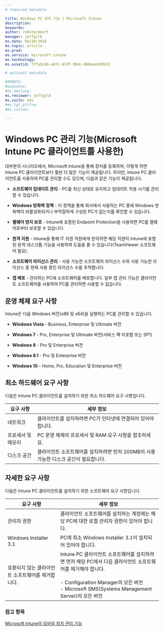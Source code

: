 ```yaml
---
# required metadata

title: Windows PC 관리 기능 | Microsoft Intune
description:
keywords:
author: robstackmsft
manager: jeffgilb
ms.date: 04/28/2016
ms.topic: article
ms.prod:
ms.service: microsoft-intune
ms.technology:
ms.assetid: 77fa5c66-a87c-47df-964c-800eea509b33

# optional metadata

#ROBOTS:
#audience:
#ms.devlang:
ms.reviewer: jeffgilb
ms.suite: ems
#ms.tgt_pltfrm:
#ms.custom:

---
```


# Windows PC 관리 기능(Microsoft Intune PC 클라이언트를 사용한)
대부분의 시나리오에서, Microsoft Intune을 통해 장치를 등록하며, 이렇게 하면 Intune PC 클라이언트보다 훨씬 더 많은 기능이 제공됩니다. 하지만, Intune PC 클라이언트를 사용하여 PC를 관리할 수도 있으며, 다음과 같은 기능이 제공됩니다.

-   **소프트웨어 업데이트 관리** - PC를 최신 상태로 유지하고 업데이트 적용 시기를 관리할 수 있습니다.

-   **Windows 방화벽 정책** - 이 정책을 통해 회사에서 사용하는 PC 중에 Windows 방화벽이 비활성화되거나 부적절하게 구성된 PC가 없는지를 확인할 수 있습니다.

-   **맬웨어 방지 보호** - Intune에 포함된 Endpoint Protection을 사용하면 PC를 맬웨어로부터 보호할 수 있습니다.

-   **원격 지원** - Intune을 통해 IT 지원 직원에게 문의하면 해당 직원이 Intune에 포함된 원격 데스크톱 기능을 사용하여 도움을 줄 수 있습니다(TeamViewer 소프트웨어 필요).

-   **소프트웨어 라이선스 관리** - 사용 가능한 소프트웨어 라이선스 수와 사용 가능한 라이선스 중 현재 사용 중인 라이선스 수를 추적합니다.
-   **앱 배포** - 관리하는 PC에 소프트웨어를 배포합니다. 일부 앱 관리 기능은 클라이언트 소프트웨어를 사용하여 PC를 관리하면 사용할 수 없습니다.


## 운영 체제 요구 사항
Intune은 다음 Windows 버전(x86 및 x64)을 실행하는 PC를 관리할 수 있습니다.


-   **Windows Vista** - Business, Enterprise 및 Ultimate 버전

-   **Windows 7** - Pro, Enterprise 및 Ultimate 버전(서비스 팩 미포함 또는 SP1)

-   **Windows 8** - Pro 및 Enterprise 버전

-   **Windows 8.1** - Pro 및 Enterprise 버전

- **Windows 10** - Home, Pro, Education 및 Enterprise 버전


## 최소 하드웨어 요구 사항
다음은 Intune PC 클라이언트를 설치하기 위한 최소 하드웨어 요구 사항입니다.

|요구 사항|세부 정보|
|---------------|--------------------|
|네트워크|클라이언트를 설치하려면 PC가 인터넷에 연결되어 있어야 합니다.|
|프로세서 및 메모리|PC 운영 체제의 프로세서 및 RAM 요구 사항을 참조하세요.|
|디스크 공간|클라이언트 소프트웨어를 설치하려면 먼저 200MB의 사용 가능한 디스크 공간이 필요합니다.|

## 자세한 요구 사항
다음은 Intune PC 클라이언트를 설치하기 위한 소프트웨어 요구 사항입니다.

|요구 사항|세부 정보|
|---------------|--------------------|
|관리자 권한|클라이언트 소프트웨어를 설치하는 계정에는 해당 PC에 대한 로컬 관리자 권한이 있어야 합니다.|
|Windows Installer 3.1|PC에 최소 Windows Installer 3.1이 설치되어 있어야 합니다.|
|호환되지 않는 클라이언트 소프트웨어를 제거합니다.|Intune PC 클라이언트 소프트웨어를 설치하려면 먼저 해당 PC에서 다음 클라이언트 소프트웨어를 제거해야 합니다.<br /><br />-   Configuration Manager의 모든 버전<br />-   Microsoft SMS(Systems Management Server)의 모든 버전|

### 참고 항목
[Microsoft Intune의 모바일 장치 관리 기능](./mobile-device-management-capabilities-in-microsoft-intune.md)


<!--HONumber=May16_HO3-->


